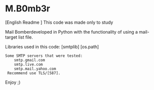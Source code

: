 # M.B0mb3r



[English Readme ]
This code was made only to study

   Mail Bomberdeveloped in Python with the functionality of using a mail-target list file.
  
Libraries used in this code: [smtplib]  [os.path]
    
    Some SMTP servers that were tested:
        smtp.gmail.com 
        smtp.live.com
        smtp.mail.yahoo.com   
     Recommend use TLS/[587].
  
   Enjoy ;)
    
